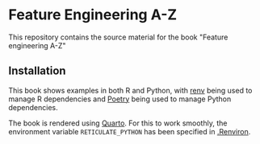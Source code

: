 
# Feature Engineering A-Z

<!-- badges: start -->
<!-- badges: end -->

This repository contains the source material for the book "Feature engineering A-Z"

## Installation

This book shows examples in both R and Python, with [renv](https://rstudio.github.io/renv/index.html) being used to manage R dependencies and [Poetry](https://python-poetry.org/) being used to manage Python dependencies. 


The book is rendered using [Quarto](https://quarto.org/). For this to work smoothly, the environment variable `RETICULATE_PYTHON` has been specified in [.Renviron](.Renviron).